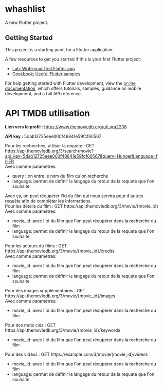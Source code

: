 # whashlist

A new Flutter project.

## Getting Started

This project is a starting point for a Flutter application.

A few resources to get you started if this is your first Flutter project:

- [Lab: Write your first Flutter app](https://docs.flutter.dev/get-started/codelab)
- [Cookbook: Useful Flutter samples](https://docs.flutter.dev/cookbook)

For help getting started with Flutter development, view the
[online documentation](https://docs.flutter.dev/), which offers tutorials,
samples, guidance on mobile development, and a full API reference.

# API TMDB utilisation
<b>Lien vers le profil :</b> https://www.themoviedb.org/u/Lora2208

<b>API key :</b> 5dab12725eee000f48841e59fcf60567

Pour les recherches, utiliser la requete : 
GET https://api.themoviedb.org/3/search/movie?api_key=5dab12725eee000f48841e59fcf60567&query=Hunger&language=fr-FR </br>
Avec comme paramètres: </br>
<ul>
<li>query : on entre le nom du film qu'on recherche</li>
<li>language: permet de définir le langage du retour de la requete que l'on souhaite</li>
</ul>
Avec ça, on peut récupérer l'id du film qui nous servira pour d'autres requête afin de compléter les informations. </br>
Pour les détails du film :
GET https://api.themoviedb.org/3/movie/{movie_id} </br>
Avec comme paramètres: </br>
<ul>
<li>movie_id: avec l'id du film que l'on peut récupérer dans la recherche du film</li>
<li>language: permet de définir le langage du retour de la requete que l'on souhaite</li>
</ul>
Pour les acteurs du films :
GET https://api.themoviedb.org/3/movie/{movie_id}/credits </br>
Avec comme paramètres: </br>
<ul>
<li>movie_id: avec l'id du film que l'on peut récupérer dans la recherche du film</li>
<li>language: permet de définir le langage du retour de la requete que l'on souhaite</li>
</ul>
Pour des images supplémentaires :
GET https://api.themoviedb.org/3/movie/{movie_id}/images </br>
Avec comme paramètres:
<ul>
<li>movie_id: avec l'id du film que l'on peut récupérer dans la recherche du film</li>
</ul>
Pour des mots clés :
GET https://api.themoviedb.org/3/movie/{movie_id}/keywords </br>
<ul>
<li>movie_id: avec l'id du film que l'on peut récupérer dans la recherche du film</li>
</ul>
Pour des vidéos :
GET  https://example.com/3/movie/{movie_id}/videos </br>
<ul>
<li>movie_id: avec l'id du film que l'on peut récupérer dans la recherche du film</li>
<li>language: permet de définir le langage du retour de la requete que l'on souhaite</li>
</ul>
